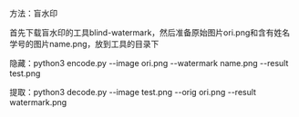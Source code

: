 方法：盲水印

首先下载盲水印的工具blind-watermark，然后准备原始图片ori.png和含有姓名学号的图片name.png，放到工具的目录下

隐藏：python3 encode.py --image ori.png --watermark name.png --result test.png

提取：python3 decode.py --image test.png --orig ori.png --result watermark.png
